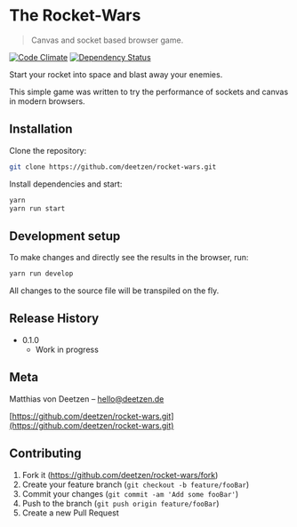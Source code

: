# The Rocket-Wars
> Canvas and socket based browser game.

[![Code Climate](https://codeclimate.com/github/deetzen/rocket-wars/badges/gpa.svg)](https://codeclimate.com/github/deetzen/rocket-wars)
[![Dependency Status](https://gemnasium.com/badges/github.com/deetzen/rocket-wars.svg)](https://gemnasium.com/github.com/deetzen/rocket-wars)

Start your rocket into space and blast away your enemies.
 
This simple game was written to try the performance of sockets and canvas in modern browsers.

## Installation

Clone the repository:

```sh
git clone https://github.com/deetzen/rocket-wars.git
```

Install dependencies and start:

```sh
yarn
yarn run start
```

## Development setup

To make changes and directly see the results in the browser, run:

```sh
yarn run develop
```

All changes to the source file will be transpiled on the fly.

## Release History

* 0.1.0
    * Work in progress

## Meta

Matthias von Deetzen – hello@deetzen.de

[https://github.com/deetzen/rocket-wars.git](https://github.com/deetzen/rocket-wars.git)

## Contributing

1. Fork it (<https://github.com/deetzen/rocket-wars/fork>)
2. Create your feature branch (`git checkout -b feature/fooBar`)
3. Commit your changes (`git commit -am 'Add some fooBar'`)
4. Push to the branch (`git push origin feature/fooBar`)
5. Create a new Pull Request
